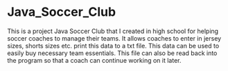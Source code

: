 # Java_Soccer_Club

This is a project Java Soccer Club that I created in high school for helping soccer coaches to manage their teams. It allows coaches to enter in jersey sizes, shorts sizes etc. print this data to a txt file. This data can be used to easily buy necessary team essentials. This file can also be read back into the program so that a coach can continue working on it later. 
